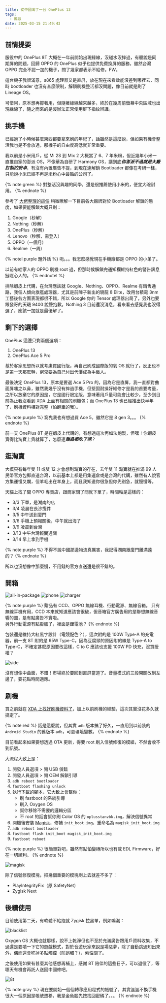 ```yaml
---
title: 從中國淘了一台 OnePlus 13
tags:
  - 雜談
date: 2025-03-15 21:49:43
---
```



## 前情提要

服役中的 OnePlus 8T 大概在一年前開始出現綠線，沒碰水沒摔過，有聽說是同期屏的問題，回歸 OPPO 的 OnePlus 似乎也提供免費換屏的服務，雖然台灣 OPPO 完全不認一加的機子，問了幾家都表示不給修，FW。

這台機子我很滿意，s865 處理器又是直屏，放在現在來看效能沒差到哪裡去，同時 bootloader 也沒有甚麼限制，解鎖刷機整活都沒問題，像目前就是刷了 Lineage OS。

可惜阿，原本想再撐著用，但隨著綠線越來越多，終於在幾周前螢幕中央區域也出現綠線了，隨之而來的是沒辦法正常使用屏下指紋辨識。

## 挑手機

已經過了小時候甚麼東西都要拿來刷的年紀了，話雖然是這麼說，但如果有機會整活我也是不會放過，那機子的自由度高低就非常重要。

我以前是小米用戶，從 Mi 2S 到 Mix 2 大概當了 6、7 年米粉，但近幾年小米一直推自家的澎派 OS，不像華為自研了 Harmony OS，講到底***你澎派不過就是大廠訂製的安卓***，有沒有內置廣告不提，到現在連解鎖 Bootloader 都像在考研一樣，只能說小米已經不再是米粉心中最酷的公司了。

{% note green %}
對整活沒興趣的同學，還是很推薦使用小米的，便宜大碗耐用。
{% endnote %}

參考了 [大佬整理的這個](https://khwang9883.github.io/MobileModels/misc/bootloader-kernel-source.html) 稍微瞭解一下目前各大廠牌對於 Bootloader 解鎖的態度，如果要能解鎖大概只剩：

1. Google（秒解）
2. Nothing（秒解）
3. OnePlus（秒解）
4. Lenovo（秒解，需登入）
5. OPPO（一個月）
6. Realme（一周）

{% notel purple 題外話 %}
呃。。。我怎麼感覺現在手機廠都是 OPPO 的小弟了。

以前有給家人的 OPPO 刷機 root 過，但那時候解鎖完通知欄維持紅色的警告訊息挺噁心人的。
{% endnotel %}

排除蝦皮上代購，在台灣應該就 Google、Nothing、OPPO、Realme 有銷售通路，我個人傾向旗艦處理器，尤其是前陣子新出的驍龍 8 Elite，改用台積電 3nm 工藝後各方面表現都很不錯，所以 Google 你的 Tensor 處理器出局了，另外也要跟發哥的天璣 9400 說聲抱歉。Nothing 3 目前還沒消息，看來看去感覺我也沒得選了，應該一加就是最優解了。

## 剩下的選擇

OnePlus 這邊只剩兩個選項：

1. OnePlus 13
2. OnePlus Ace 5 Pro

基於客家思想所以就考慮買國行版，再自己刷成國際版的氧 OS 就行了，反正也不是第一天那麼幹，窮鬼要為自己付出代價成為手藝人。

最後決定 OnePlus 13，原本是要選 Ace 5 Pro 的，因為它是直屏，我一直都對曲面屏嗤之以鼻，雖然我幾乎沒有摔過手機，但堅固耐操好維修才是我的首要考量，之所以放棄它的原因是，它是國行限定版，意味著用戶量可能會比較少，至少到目前為止我沒看到 XDA 上面有相關的刷機包；而 OnePlus 13 也已經推出快半年了，刷機資料相對完整（怕翻車的我）。

{% note purple %}
窮鬼我也有想過買 Ace 5，雖然它是 8 gen 3。。。
{% endnote %}

前一支 OnePlus 8T 是在蝦皮上代購的，有想過這次再如法炮製，但嘿！你蝦皮賣得比淘寶上貴就算了，怎麼連***贈品都吃了呢***？

## 逛淘寶

大概只有每年雙 11 或雙 12 才會想到淘寶的存在，去年雙 11 淘寶就在推滿 99 人民幣官方包郵直送台灣，以前基本上都是用集運倉或是台灣的代購，雖然有人說官方集運慢又爛，但羊毛出在羊身上，而且我知道你很急但你先別急，就慢慢等。

天貓上找了間 OPPO 專賣店，跟商家問了問就下單了，時間軸是這樣的：

- 3/3 下單，是湖南的店
- 3/4 凌晨在長沙攬件
- 3/5 中午送到廈門
- 3/6 手機上預報關後，中午就出海了
- 3/9 凌晨到台灣
- 3/13 中午台灣報關通關
- 3/14 早上拿到手機

{% note purple %}
不得不說中國那邊物流真厲害，我記得湖南跟廈門離滿遠的？
{% endnote %}

所以也沒想像中那麼慢，不用錢的官方直送還是很不錯的。

## 開箱

![all-in-package](images/從中國淘了一台-Oneplus-13/1.jpg?500x)
![phone](images/從中國淘了一台-Oneplus-13/2.jpg?500x)
![charger](images/從中國淘了一台-Oneplus-13/3.jpg?500x)

{% note purple %}
贈品有 CCD、OPPO 無線耳機、行動電源、無線音箱。
只有無線耳機有用，CCD 本來就知道應該會很破，但音箱官方廣告用的是聯想無線音響的圖，是有點廣告不實啦。<br>
另外行動電源有點膨脹了，裡面是鋰電池？
{% endnote %}

包裝還是維持大紅黑字設計（電競配色？），這次附的是 100W Type-A 的充電器，前一支 8T 附的是 65W Type-C，因為豆腐頭的原因附的線是 Type-A to Type-C，不確定甚麼原因要改這樣，C to C 應該也支援 100W PD 快充，沒買授權？

![side](images/從中國淘了一台-Oneplus-13/4.jpg?500x)

沒有想像中曲面，不錯！市場終於要回到直屏當道了。音量模式的三段開關改到左邊了，要花點時間適應。

## 刷機

買之前就在 [XDA 上找好刷機資料了](https://xdaforums.com/t/pjz110-10-mars-coloros-to-oxygenos-stable-na-405-glo-eu-in-602.4707431/)，加上以前刷機的經驗，這次其實沒花多久就搞定了。

{% note red %}
話是這麼說，但其實 `adb` 版本搞了好久，一直用到以前裝的 `Android Studio` 的舊版本 `adb`，可惡環境變數。
{% endnote %}

目前看起來如果要想透過 OTA 更新，得要 root 刷入信號修復的模組，不然會收不到訊號。

大流程大致上是：

1. 開發人員選項 > 開 USB 偵錯
2. 開發人員選項 > 開 OEM 解鎖引導
3. `adb reboot bootloader`
4. `fastboot flashing unlock`
5. 執行下載的腳本，它大致上會幫你：
    - 刷 fastboot 的系統引導
    - 刷入 Oxygen OS
    - 幫你移除不需要的邏輯分區
    - 不 root 的話會幫你刷 Color OS 的 `oplusstanvbk.img`，解決信號異常
6. 開機後安裝 [Magisk](https://github.com/topjohnwu/Magisk)，修補 `init_boot.img`，重命名為 `magisk_init_boot.img`
7. `adb reboot bootloader`
8. `fastboot flash init_boot magisk_init_boot.img`
9. `fastboot reboot`

{% note purple %}
很簡單對吧，雖然有點怕變磚所以也有載 EDL Firmware，好在一切順利。
{% endnote %}

![magisk](images/從中國淘了一台-Oneplus-13/5.jpg?x500)

除了信號修復模塊，把幾個重要的模塊刷上去就差不多了：

- PlayIntegrityFix（原 SafetyNet）
- Zygisk Next

## 後續使用

目前使用第二天，有軟體不給跑就 Zygisk 拉黑單，例如鳴潮：

![blacklist](images/從中國淘了一台-Oneplus-13/6.jpg?x500)

Oxygen OS 大概也就那樣，說不上乾淨但也不至於充滿廣告跟用戶資料收集，不過還是要噴一下它的遊戲模式，對於音遊玩家來說是場惡夢，除了自動跳通知出來外，偶而還會吃掉多點觸控（防誤觸？），索性關了。

之後使用如果有甚麼其他感想再補上，感謝 8T 陪伴的這些日子，可以退役了，等哪天有機會再託人送回中國修吧。

![8t](images/從中國淘了一台-Oneplus-13/7.jpg?x500)

{% note gray %}
現在要開始一個個轉移應用程式的帳號了，其實遲遲不換手機很大一個原因是帳號遷移，我是金魚腦先按找回密碼了。。。
{% endnote %}
